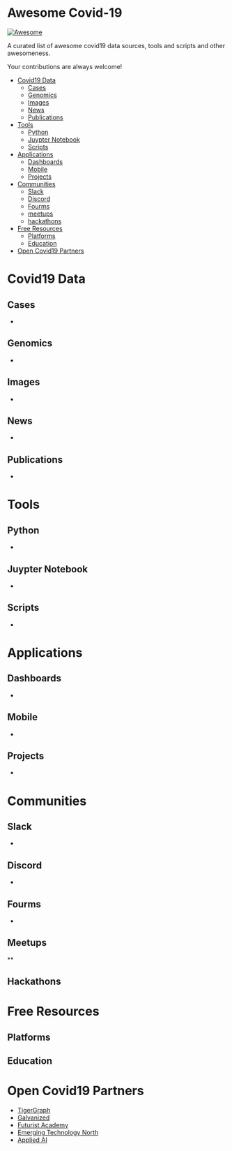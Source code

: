# Awesome Covid-19

[![Awesome](https://cdn.rawgit.com/sindresorhus/awesome/d7305f38d29fed78fa85652e3a63e154dd8e8829/media/badge.svg)](https://github.com/sindresorhus/awesome)

A curated list of awesome covid19 data sources, tools and scripts and other awesomeness.

Your contributions are always welcome!

- [Covid19 Data](#covid19-data)
    - [Cases](#cases)
    - [Genomics](#genomics)
    - [Images](#images)
    - [News](#news)
    - [Publications](#publications)
- [Tools](#tools)
    - [Python](#python)
    - [Juypter Notebook](#jupyter-notebook)
    - [Scripts](#scripts)
- [Applications](#tools)
    - [Dashboards](#dashboards)
    - [Mobile](#mobile)
    - [Projects](#projects)
- [Communities](#communities)
    - [Slack](#slack)
    - [Discord](#discord)
    - [Fourms](#fourms)
    - [meetups](#meetups)
    - [hackathons](#hackathons)
- [Free Resources](#free-resources)
    - [Platforms](#platforms)
    - [Education](#education)
- [Open Covid19 Partners](#open-covid-19-partners)

# Covid19 Data
## Cases
*
## Genomics
*
## Images
*
## News
*
## Publications
*

# Tools
## Python
*
## Juypter Notebook
*
## Scripts
*

# Applications
## Dashboards
*
## Mobile
*
## Projects
*

# Communities
## Slack
*
## Discord
*
## Fourms
*
## Meetups
**
## Hackathons

# Free Resources

## Platforms
## Education

# Open Covid19 Partners
* [TigerGraph](https://tigergraph.com)
* [Galvanized](https://www.galvanize.com/)
* [Futurist Academy](https://futuristacademy.org)
* [Emerging Technology North](https://www.meetup.com/applied_ai)
* [Applied AI](https://www.meetup.com/applied_ai)

